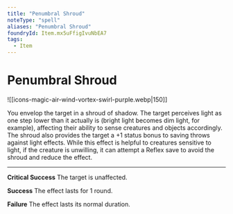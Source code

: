 ```yaml
---
title: "Penumbral Shroud"
noteType: "spell"
aliases: "Penumbral Shroud"
foundryId: Item.mx5uFfigIvuNbEA7
tags:
  - Item
---
```


# Penumbral Shroud
![[icons-magic-air-wind-vortex-swirl-purple.webp|150]]

You envelop the target in a shroud of shadow. The target perceives light as one step lower than it actually is (bright light becomes dim light, for example), affecting their ability to sense creatures and objects accordingly. The shroud also provides the target a +1 status bonus to saving throws against light effects. While this effect is helpful to creatures sensitive to light, if the creature is unwilling, it can attempt a Reflex save to avoid the shroud and reduce the effect.

* * *

**Critical Success** The target is unaffected.

**Success** The effect lasts for 1 round.

**Failure** The effect lasts its normal duration.
